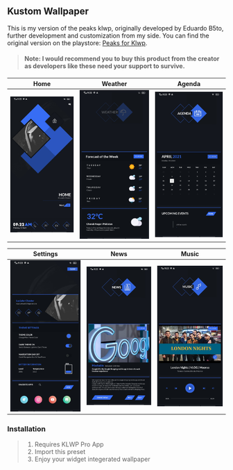 ## Kustom Wallpaper

This is my version of the peaks klwp, originally developed by Eduardo B5to, further development and customization from my side.
You can find the original version on the playstore: [Peaks for Klwp](https://play.google.com/store/apps/details?id=peaksforklwp.kustom.pack&hl=en&gl=US).
> #### Note: I would recommend you to buy this product from the creator as developers like these need your support to survive.
|            Home            |            Weather            |            Agenda            |
| :------------------------: | :---------------------------: | :--------------------------: |
| ![](/screenshots/home.jpg) | ![](/screenshots/weather.jpg) | ![](/screenshots/agenda.jpg) |

|            Settings            |            News            |            Music            |
| :----------------------------: | :------------------------: | :-------------------------: |
| ![](/screenshots/settings.jpg) | ![](/screenshots/news.jpg) | ![](/screenshots/music.jpg) |

### Installation
> 1. Requires KLWP Pro App
> 2. Import this preset
> 3. Enjoy your widget integerated wallpaper
